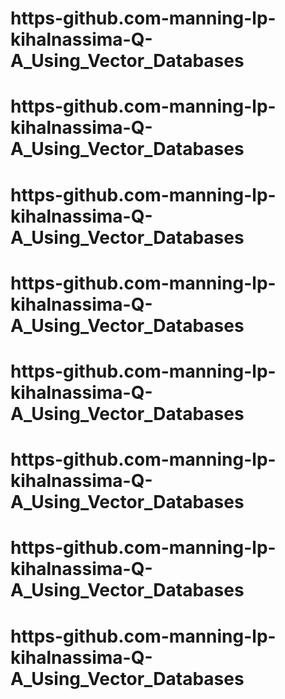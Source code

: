 # https-github.com-manning-lp-kihalnassima-Q-A_Using_Vector_Databases
# https-github.com-manning-lp-kihalnassima-Q-A_Using_Vector_Databases
# https-github.com-manning-lp-kihalnassima-Q-A_Using_Vector_Databases
# https-github.com-manning-lp-kihalnassima-Q-A_Using_Vector_Databases
# https-github.com-manning-lp-kihalnassima-Q-A_Using_Vector_Databases
# https-github.com-manning-lp-kihalnassima-Q-A_Using_Vector_Databases
# https-github.com-manning-lp-kihalnassima-Q-A_Using_Vector_Databases
# https-github.com-manning-lp-kihalnassima-Q-A_Using_Vector_Databases
